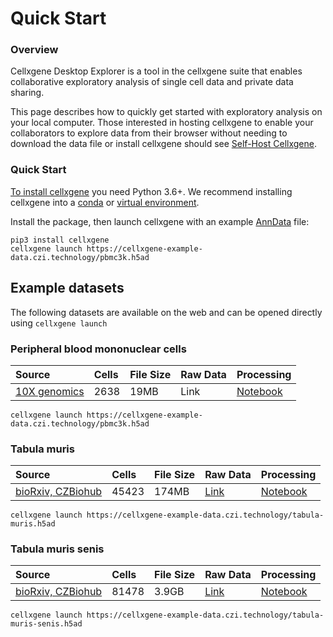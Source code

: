# Quick Start

### Overview

Cellxgene Desktop Explorer is a tool in the cellxgene suite that enables collaborative exploratory analysis of single cell data and private data sharing. 

This page describes how to quickly get started with exploratory analysis on your local computer. Those interested in hosting cellxgene to enable your collaborators to explore data from their browser without needing to download the data file or install cellxgene should see [Self-Host Cellxgene](self-hosting/).

### Quick Start

[To install cellxgene](install.md) you need Python 3.6+. We recommend installing cellxgene into a [conda](install.md#using-a-conda-environment) or [virtual environment](install.md#using-a-virtual-environment).

Install the package, then launch cellxgene with an example [AnnData](https://anndata.readthedocs.io) file:

```text
pip3 install cellxgene
cellxgene launch https://cellxgene-example-data.czi.technology/pbmc3k.h5ad
```

## Example datasets

The following datasets are available on the web and can be opened directly using `cellxgene launch`

### Peripheral blood mononuclear cells

| Source | Cells | File Size | Raw Data | Processing |
| :--- | :--- | :--- | :--- | :--- |
| [10X genomics](https://support.10xgenomics.com/single-cell-gene-expression/datasets/1.1.0/pbmc3k) | 2638 | 19MB | Link | [Notebook](https://github.com/chanzuckerberg/cellxgene-compbio-methods/blob/master/dataset-processing/pbmc3k-processing.ipynb) |

```text
cellxgene launch https://cellxgene-example-data.czi.technology/pbmc3k.h5ad
```

### Tabula muris

| Source | Cells | File Size | Raw Data | Processing |
| :--- | :--- | :--- | :--- | :--- |
| [bioRxiv, CZBiohub](https://www.biorxiv.org/content/10.1101/237446v2) | 45423 | 174MB | [Link](https://figshare.com/projects/Tabula_Muris_Transcriptomic_characterization_of_20_organs_and_tissues_from_Mus_musculus_at_single_cell_resolution/27733) | [Notebook](https://github.com/chanzuckerberg/cellxgene-compbio-methods/blob/master/dataset-processing/tabula-muris-processing.ipynb) |

```text
cellxgene launch https://cellxgene-example-data.czi.technology/tabula-muris.h5ad
```

### Tabula muris senis

| Source | Cells | File Size | Raw Data | Processing |
| :--- | :--- | :--- | :--- | :--- |
| [bioRxiv, CZBiohub](https://www.biorxiv.org/content/10.1101/661728v1) | 81478 | 3.9GB | [Link](https://www.ncbi.nlm.nih.gov/geo/query/acc.cgi?acc=GSE132040) | [Notebook](https://www.biorxiv.org/content/10.1101/661728v1) |

```text
cellxgene launch https://cellxgene-example-data.czi.technology/tabula-muris-senis.h5ad
```


